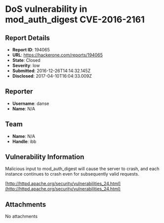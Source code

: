 #  DoS vulnerability in mod_auth_digest CVE-2016-2161

## Report Details
- **Report ID**: 194065
- **URL**: https://hackerone.com/reports/194065
- **State**: Closed
- **Severity**: low
- **Submitted**: 2016-12-26T14:14:32.145Z
- **Disclosed**: 2017-04-10T16:04:33.009Z

## Reporter
- **Username**: danse
- **Name**: N/A

## Team
- **Name**: N/A
- **Handle**: ibb

## Vulnerability Information
Malicious input to mod_auth_digest will cause the server to crash, and each instance continues to crash even for subsequently valid requests. 

[http://httpd.apache.org/security/vulnerabilities_24.html](http://httpd.apache.org/security/vulnerabilities_24.html)

## Attachments
No attachments
